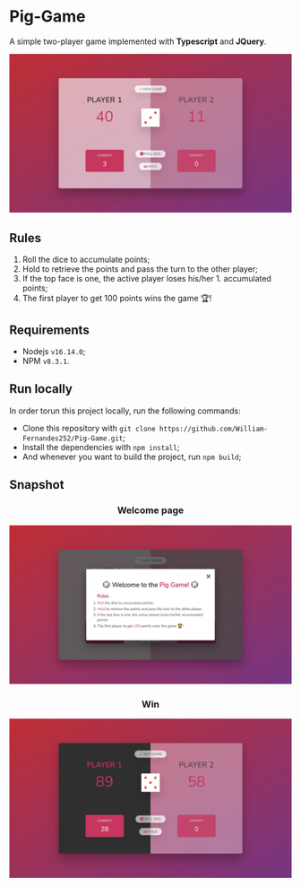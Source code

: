 # Pig-Game

A simple two-player game implemented with **Typescript** and **JQuery**.

![Game](./snapshot/game.jpg)

## Rules

1. Roll the dice to accumulate points;
1. Hold to retrieve the points and pass the turn to the other player;
1. If the top face is one, the active player loses his/her 1. accumulated points;
1. The first player to get 100 points wins the game 🏆!

## Requirements

-   Nodejs `v16.14.0`;
-   NPM `v8.3.1`.

## Run locally

In order torun this project locally, run the following commands:

-   Clone this repository with `git clone https://github.com/William-Fernandes252/Pig-Game.git`;
-   Install the dependencies with `npm install`;
-   And whenever you want to build the project, run `npm build`;

## Snapshot

<h3 align="center">Welcome page</h3>

![Rules](./snapshot/rules.jpg)

<h3 align="center">Win</h3>

![Winner](./snapshot/winner.jpg)
